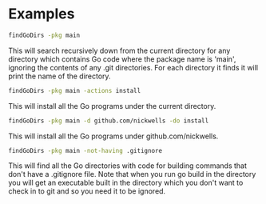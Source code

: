 <!-- Created by mkdoc DO NOT EDIT. -->

# Examples

```sh
findGoDirs -pkg main
```
This will search recursively down from the current directory for any directory
which contains Go code where the package name is 'main', ignoring the contents
of any .git directories. For each directory it finds it will print the name of
the directory.

```sh
findGoDirs -pkg main -actions install
```
This will install all the Go programs under the current directory.

```sh
findGoDirs -pkg main -d github.com/nickwells -do install
```
This will install all the Go programs under github.com/nickwells.

```sh
findGoDirs -pkg main -not-having .gitignore
```
This will find all the Go directories with code for building commands that don't
have a .gitignore  file. Note that when you run go build in the directory you
will get an executable built in the directory which you don't want to check in
to git and so you need it to be ignored.

